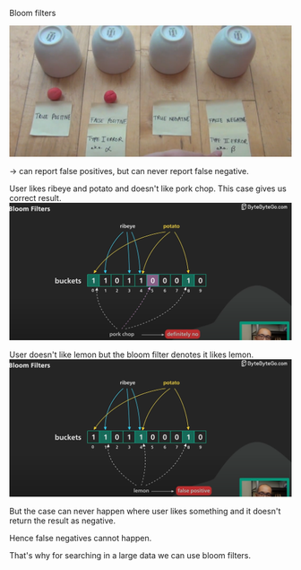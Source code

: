 Bloom filters 

![false-pos-false-neg.png](./false-pos-false-neg.png)

-> can report false positives, but can never report false negative. 


User likes ribeye and potato and doesn't like pork chop.
This case gives us correct result.
![Bloom filter true negative](bloom-filter-true-negative.png)


User doesn't like lemon but the bloom filter denotes it likes lemon.
![Bloom filter false positive](bloom-filter-false-positive.png)

But the case can never happen where user likes something and it doesn't return the result as negative.

Hence false negatives cannot happen.


That's why for searching in a large data we can use bloom filters.